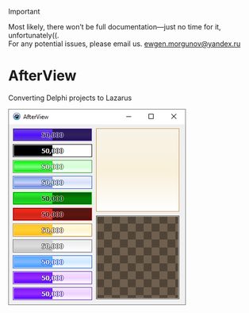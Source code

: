 > [!IMPORTANT]
> Most likely, there won’t be full documentation—just no time for it, unfortunately((.<br>
> For any potential issues, please email us. ewgen.morgunov@yandex.ru

# AfterView

Converting Delphi projects to Lazarus

![image](/image.png "image")
